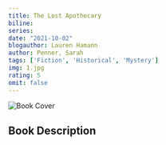 ```yaml
---
title: The Lost Apothecary
biline:
series: 
date: "2021-10-02"
blogauthor: Lauren Hamann
author: Penner, Sarah
tags: ['Fiction', 'Historical', 'Mystery']
img: 1.jpg
rating: 5
omit: false
---
```


![Book Cover](1.jpg)

## Book Description